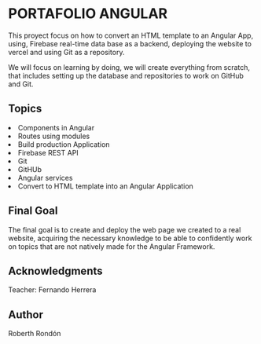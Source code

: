 # PORTAFOLIO ANGULAR

This proyect focus on how to convert an HTML template to an Angular App, using, 
Firebase real-time data base as a backend, deploying the website to vercel and using
Git as a repository.

We will focus on learning by doing, we will create everything from scratch, that 
includes setting up the database and repositories to work on GitHub and Git.

## Topics

<li> Components in Angular</li>
<li> Routes using modules</li>
<li> Build production Application</li>
<li> Firebase REST API</li>
<li> Git</li>
<li> GitHUb</li>
<li> Angular services</li>
<li> Convert to HTML template into an Angular Application</li>

## Final Goal

The final goal is to create and deploy the web page we created to a real website, acquiring the necessary knowledge to be able to confidently work on topics that are not natively made for the Angular Framework.

## Acknowledgments
Teacher: Fernando Herrera

## Author
Roberth Rondón

